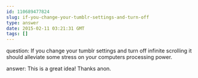 ```yaml
---
id: 110689477824
slug: if-you-change-your-tumblr-settings-and-turn-off
type: answer
date: 2015-02-11 03:21:31 GMT
tags: []
---
```

question: If you change your tumblr settings and turn off infinite scrolling it should alleviate some stress on your computers processing power.

answer: This is a great idea! Thanks anon.